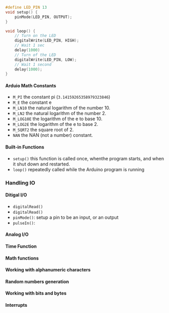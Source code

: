 ```c++
#define LED_PIN 13
void setup() {
	pinMode(LED_PIN, OUTPUT);
}

void loop() {
	// Turn on the LED
	digitalWrite(LED_PIN, HIGH);
	// Wait 1 sec
	delay(1000)
	// Turn of the LED
	digitalWrite(LED_PIN, LOW);
	// Wait 1 second
	delay(1000);
}
```

#### Arduio Math Constants
-   `M_PI` the constant pi (`3.14159265358979323846`)
-   `M_E` the constant e
-   `M_LN10` the natural logarithm of the number 10.
-   `M_LN2` the natural logarithm of the number 2.
-   `M_LOG10E` the logarithm of the e to base 10.
-   `M_LOG2E` the logarithm of the e to base 2.
-   `M_SQRT2` the square root of 2.
-   `NAN` the NAN (not a number) constant.

#### Built-in Functions
-  `setup()` this function is called once, whenthe program starts, and when it shut down and restarted.
- `loop()` repeatedly called while the Arduino program is running

### Handling IO
#### Ditigal I/O
- `digitalRead()`
- `digitalRead()`
- `pinMode()`: setup a pin to be an input, or an output
- `pulseIn()`:
#### Analog I/O

#### Time Function
#### Math functions
#### Working with alphanumeric characters
#### Random numbers generation
#### Working with bits and bytes
#### Interrupts
